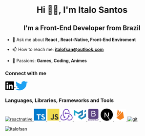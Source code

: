 

<!--
### Hi there 👋
**italofsan/italofsan** is a ✨ _special_ ✨ repository because its `README.md` (this file) appears on your GitHub profile.

Here are some ideas to get you started:

- 🔭 I’m currently working on ...
- 🌱 I’m currently learning ...
- 👯 I’m looking to collaborate on ...
- 🤔 I’m looking for help with ...
- 💬 Ask me about ...
- 📫 How to reach me: ...
- 😄 Pronouns: ...
- ⚡ Fun fact: ...
-->
<!--
- 🌱 I’m currently learning **Next JS**
-->
<h1 align="center">Hi 👋🏻, I'm Italo Santos</h1>
<h2 align="center">I'm a Front-End Developer from Brazil</h2>

- 💬 Ask me about **React , React-Native, Front-End Enviroment**

- 📫 How to reach me: **italofsan@outlook.com**

- 💖 Passions: **Games, Coding, Animes** 

<h3 align="left">Connect with me</h3>
<p align="left">
  <a href="https://linkedin.com/in/italofsan" target="blank">
     <img align="center" src="https://raw.githubusercontent.com/devicons/devicon/master/icons/linkedin/linkedin-plain.svg" alt="https://linkedin.com/in/italofsan" height="30" idth="40" />
  </a>
  <a href="https://twitter.com/italofsan" target="blank">
    <img align="center" src="https://raw.githubusercontent.com/devicons/devicon/master/icons/twitter/twitter-original.svg" alt="https://twitter.com/italofsan" height="30" width="40" />
  </a>
</p>

<h3 align="left">Languages, Libraries, Frameworks and Tools</h3>
<p align="left">
  <a href="https://reactjs.org/" target="_blank">
    <img src="https://reactnative.dev/img/header_logo.svg" alt="reactnative" width="40" height="40"/>
  </a>
  <a href="https://www.typescriptlang.org/" target="_blank">
    <img src="https://raw.githubusercontent.com/devicons/devicon/master/icons/typescript/typescript-original.svg" alt="typescript" width="40" height="40"/>
  </a>
  <a href="https://developer.mozilla.org/en-US/docs/Web/JavaScript" target="_blank">
    <img src="https://raw.githubusercontent.com/devicons/devicon/master/icons/javascript/javascript-original.svg" alt="javascript" width="40" height="40"/>
  </a>
  <a href="https://redux.js.org/" target="_blank">
    <img src="https://raw.githubusercontent.com/devicons/devicon/master/icons/redux/redux-original.svg" alt="redux" width="40" height="40"/>
  </a>
  <a href="https://material-ui.com" target="_blank">
    <img src="https://raw.githubusercontent.com/devicons/devicon/master/icons/materialui/materialui-original.svg" alt="material-ui" width="40" height="40"/>
  </a>
  <a href="https://getbootstrap.com" target="_blank">
    <img src="https://raw.githubusercontent.com/devicons/devicon/master/icons/bootstrap/bootstrap-plain-wordmark.svg" alt="bootstrap" width="40" height="40"/>
  </a>
  <a href="https://nextjs.org" target="_blank">
    <img src="https://raw.githubusercontent.com/devicons/devicon/master/icons/nextjs/nextjs-original.svg" alt="nextjs" width="40" height="40"/>
  </a>
  <a href="https://firebase.google.com" target="_blank">
    <img src="https://raw.githubusercontent.com/devicons/devicon/master/icons/firebase/firebase-plain.svg" alt="firebase" width="40" height="40"/>
  </a>
  
  <a href="https://git-scm.com/" target="_blank">
    <img src="https://www.vectorlogo.zone/logos/git-scm/git-scm-icon.svg" alt="git" width="40" height="40"/>
  </a> 
</p>

<p>
  <img align="center" src="https://github-readme-stats.vercel.app/api/top-langs?username=italofsan&show_icons=true&locale=en&layout=compact&theme=dark" alt="italofsan" />
</p>
